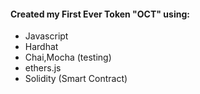 #### Created my First Ever Token "OCT" using:
  - Javascript
  - Hardhat
  - Chai,Mocha (testing)
  - ethers.js
  - Solidity (Smart Contract)
